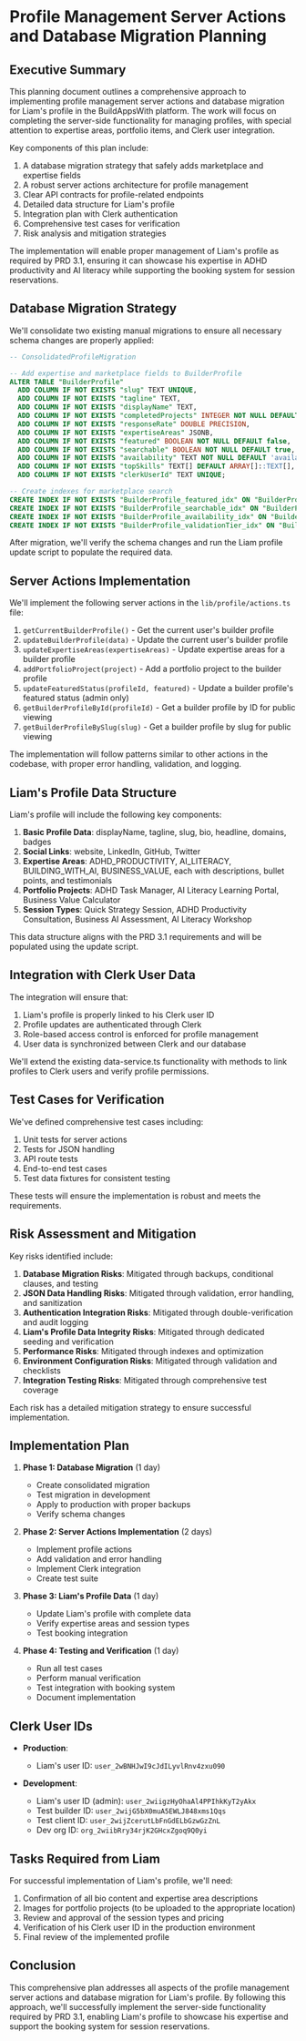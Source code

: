 # Profile Management Server Actions and Database Migration Planning

## Executive Summary

This planning document outlines a comprehensive approach to implementing profile management server actions and database migration for Liam's profile in the BuildAppsWith platform. The work will focus on completing the server-side functionality for managing profiles, with special attention to expertise areas, portfolio items, and Clerk user integration.

Key components of this plan include:
1. A database migration strategy that safely adds marketplace and expertise fields
2. A robust server actions architecture for profile management
3. Clear API contracts for profile-related endpoints
4. Detailed data structure for Liam's profile
5. Integration plan with Clerk authentication
6. Comprehensive test cases for verification
7. Risk analysis and mitigation strategies

The implementation will enable proper management of Liam's profile as required by PRD 3.1, ensuring it can showcase his expertise in ADHD productivity and AI literacy while supporting the booking system for session reservations.

## Database Migration Strategy

We'll consolidate two existing manual migrations to ensure all necessary schema changes are properly applied:

```sql
-- ConsolidatedProfileMigration

-- Add expertise and marketplace fields to BuilderProfile
ALTER TABLE "BuilderProfile" 
  ADD COLUMN IF NOT EXISTS "slug" TEXT UNIQUE,
  ADD COLUMN IF NOT EXISTS "tagline" TEXT,
  ADD COLUMN IF NOT EXISTS "displayName" TEXT,
  ADD COLUMN IF NOT EXISTS "completedProjects" INTEGER NOT NULL DEFAULT 0,
  ADD COLUMN IF NOT EXISTS "responseRate" DOUBLE PRECISION,
  ADD COLUMN IF NOT EXISTS "expertiseAreas" JSONB,
  ADD COLUMN IF NOT EXISTS "featured" BOOLEAN NOT NULL DEFAULT false,
  ADD COLUMN IF NOT EXISTS "searchable" BOOLEAN NOT NULL DEFAULT true,
  ADD COLUMN IF NOT EXISTS "availability" TEXT NOT NULL DEFAULT 'available',
  ADD COLUMN IF NOT EXISTS "topSkills" TEXT[] DEFAULT ARRAY[]::TEXT[],
  ADD COLUMN IF NOT EXISTS "clerkUserId" TEXT UNIQUE;

-- Create indexes for marketplace search
CREATE INDEX IF NOT EXISTS "BuilderProfile_featured_idx" ON "BuilderProfile"("featured");
CREATE INDEX IF NOT EXISTS "BuilderProfile_searchable_idx" ON "BuilderProfile"("searchable");
CREATE INDEX IF NOT EXISTS "BuilderProfile_availability_idx" ON "BuilderProfile"("availability");
CREATE INDEX IF NOT EXISTS "BuilderProfile_validationTier_idx" ON "BuilderProfile"("validationTier");
```

After migration, we'll verify the schema changes and run the Liam profile update script to populate the required data.

## Server Actions Implementation

We'll implement the following server actions in the `lib/profile/actions.ts` file:

1. `getCurrentBuilderProfile()` - Get the current user's builder profile
2. `updateBuilderProfile(data)` - Update the current user's builder profile
3. `updateExpertiseAreas(expertiseAreas)` - Update expertise areas for a builder profile
4. `addPortfolioProject(project)` - Add a portfolio project to the builder profile
5. `updateFeaturedStatus(profileId, featured)` - Update a builder profile's featured status (admin only)
6. `getBuilderProfileById(profileId)` - Get a builder profile by ID for public viewing
7. `getBuilderProfileBySlug(slug)` - Get a builder profile by slug for public viewing

The implementation will follow patterns similar to other actions in the codebase, with proper error handling, validation, and logging.

## Liam's Profile Data Structure

Liam's profile will include the following key components:

1. **Basic Profile Data**: displayName, tagline, slug, bio, headline, domains, badges
2. **Social Links**: website, LinkedIn, GitHub, Twitter
3. **Expertise Areas**: ADHD_PRODUCTIVITY, AI_LITERACY, BUILDING_WITH_AI, BUSINESS_VALUE, each with descriptions, bullet points, and testimonials
4. **Portfolio Projects**: ADHD Task Manager, AI Literacy Learning Portal, Business Value Calculator
5. **Session Types**: Quick Strategy Session, ADHD Productivity Consultation, Business AI Assessment, AI Literacy Workshop

This data structure aligns with the PRD 3.1 requirements and will be populated using the update script.

## Integration with Clerk User Data

The integration will ensure that:

1. Liam's profile is properly linked to his Clerk user ID
2. Profile updates are authenticated through Clerk
3. Role-based access control is enforced for profile management
4. User data is synchronized between Clerk and our database

We'll extend the existing data-service.ts functionality with methods to link profiles to Clerk users and verify profile permissions.

## Test Cases for Verification

We've defined comprehensive test cases including:

1. Unit tests for server actions
2. Tests for JSON handling
3. API route tests
4. End-to-end test cases
5. Test data fixtures for consistent testing

These tests will ensure the implementation is robust and meets the requirements.

## Risk Assessment and Mitigation

Key risks identified include:

1. **Database Migration Risks**: Mitigated through backups, conditional clauses, and testing
2. **JSON Data Handling Risks**: Mitigated through validation, error handling, and sanitization
3. **Authentication Integration Risks**: Mitigated through double-verification and audit logging
4. **Liam's Profile Data Integrity Risks**: Mitigated through dedicated seeding and verification
5. **Performance Risks**: Mitigated through indexes and optimization
6. **Environment Configuration Risks**: Mitigated through validation and checklists
7. **Integration Testing Risks**: Mitigated through comprehensive test coverage

Each risk has a detailed mitigation strategy to ensure successful implementation.

## Implementation Plan

1. **Phase 1: Database Migration** (1 day)
   - Create consolidated migration
   - Test migration in development
   - Apply to production with proper backups
   - Verify schema changes

2. **Phase 2: Server Actions Implementation** (2 days)
   - Implement profile actions
   - Add validation and error handling
   - Implement Clerk integration
   - Create test suite

3. **Phase 3: Liam's Profile Data** (1 day)
   - Update Liam's profile with complete data
   - Verify expertise areas and session types
   - Test booking integration

4. **Phase 4: Testing and Verification** (1 day)
   - Run all test cases
   - Perform manual verification
   - Test integration with booking system
   - Document implementation

## Clerk User IDs

- **Production**:
  - Liam's user ID: `user_2wBNHJwI9cJdILyvlRnv4zxu090`

- **Development**:
  - Liam's user ID (admin): `user_2wiigzHyOhaAl4PPIhkKyT2yAkx`
  - Test builder ID: `user_2wijG5bX0muA5EWLJ848xms1Qqs`
  - Test client ID: `user_2wijZcerutLbFnGdELbGzwGzZnL`
  - Dev org ID: `org_2wiibRry34rjK2GHcxZgoq9Q0yi`

## Tasks Required from Liam

For successful implementation of Liam's profile, we'll need:

1. Confirmation of all bio content and expertise area descriptions
2. Images for portfolio projects (to be uploaded to the appropriate location)
3. Review and approval of the session types and pricing
4. Verification of his Clerk user ID in the production environment
5. Final review of the implemented profile

## Conclusion

This comprehensive plan addresses all aspects of the profile management server actions and database migration for Liam's profile. By following this approach, we'll successfully implement the server-side functionality required by PRD 3.1, enabling Liam's profile to showcase his expertise and support the booking system for session reservations.
